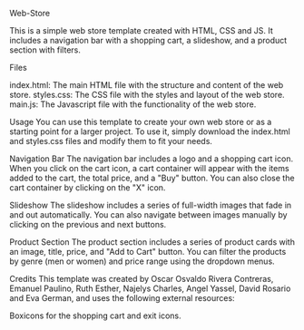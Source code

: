 Web-Store

This is a simple web store template created with HTML, CSS and JS. It includes a navigation bar with a shopping cart, a slideshow, and a product section with filters.

Files

index.html: The main HTML file with the structure and content of the web store.
styles.css: The CSS file with the styles and layout of the web store.
main.js: The Javascript file with the functionality of the web store.

Usage
You can use this template to create your own web store or as a starting point for a larger project. To use it, simply download the index.html and styles.css files and modify them to fit your needs.

Navigation Bar
The navigation bar includes a logo and a shopping cart icon. When you click on the cart icon, a cart container will appear with the items added to the cart, the total price, and a "Buy" button. You can also close the cart container by clicking on the "X" icon.

Slideshow
The slideshow includes a series of full-width images that fade in and out automatically. You can also navigate between images manually by clicking on the previous and next buttons.

Product Section
The product section includes a series of product cards with an image, title, price, and "Add to Cart" button. You can filter the products by genre (men or women) and price range using the dropdown menus.

Credits
This template was created by Oscar Osvaldo Rivera Contreras, Emanuel Paulino, Ruth Esther, Najelys Charles, Angel Yassel, David Rosario and Eva German, and uses the following external resources:

Boxicons for the shopping cart and exit icons.
